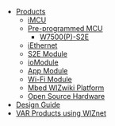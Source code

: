 * [Products]()
   * [iMCU](doc1.md)
   * [Pre-programmed MCU](doc2.md)
     * [W7500(P)-S2E](W7500(P)-S2E.md)
   * [iEthernet](doc3.md)
   * [S2E Module](doc4.md)
   * [ioModule](doc5.md)
   * [App Module](doc6.md)
   * [Wi-Fi Module](doc7.md)
   * [Mbed WIZwiki Platform](doc8.md)
   * [Open Source Hardware](doc9.md)
 * [Design Guide]()
 * [VAR Products using WIZnet]()
